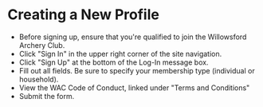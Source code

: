 # Creating a New Profile
+ Before signing up, ensure that you're qualified to join the Willowsford Archery Club.
+ Click "Sign In" in the upper right corner of the site navigation.
+ Click "Sign Up" at the bottom of the Log-In message box.
+ Fill out all fields. Be sure to specify your membership type (individual or household).
+ View the WAC Code of Conduct, linked under "Terms and Conditions"
+ Submit the form.